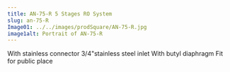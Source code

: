 ```yaml
---
title: AN-75-R 5 Stages RO System
slug: an-75-R
Image01: ../../images/prodSquare/AN-75-R.jpg
image1alt: Portrait of AN-75-R
---
```

With stainless connector 3/4"stainless steel inlet With butyl diaphragm Fit for public place